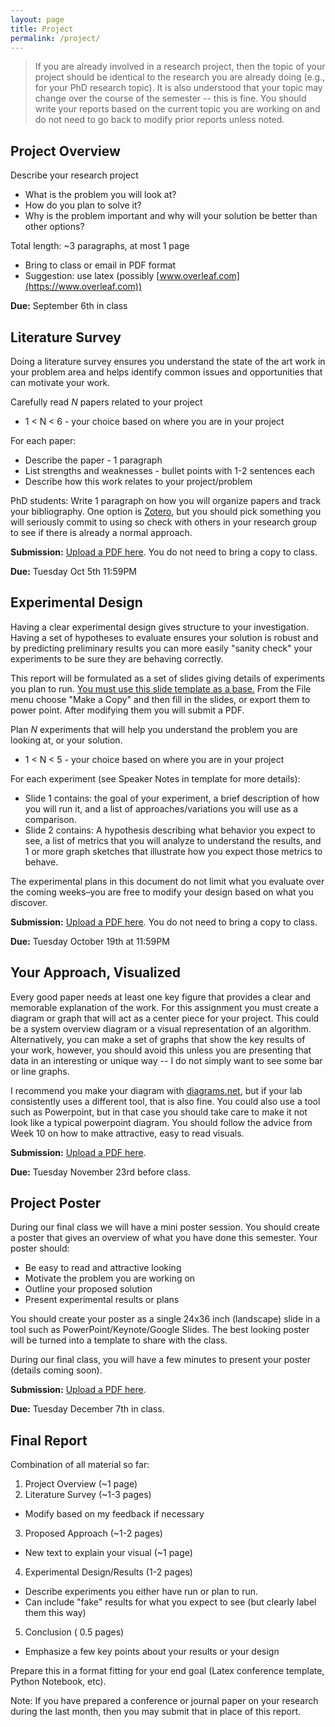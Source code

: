 ```yaml
---
layout: page
title: Project
permalink: /project/
---
```


> If you are already involved in a research project, then the topic of your project should be identical to the research you are already doing (e.g., for your PhD research topic). It is also understood that your topic may change over the course of the semester -- this is fine. You should write your reports based on the current topic you are working on and do not need to go back to modify prior reports unless noted.

## Project Overview
Describe your research project
  - What is the problem you will look at?
  - How do you plan to solve it?
  - Why is the problem important and why will your solution be better than other options?

Total length: ~3 paragraphs, at most 1 page
  - Bring to class or email in PDF format
  - Suggestion: use latex (possibly [www.overleaf.com](https://www.overleaf.com))

**Due:** September 6th in class


## Literature Survey
Doing a literature survey ensures you understand the state of the art work in your problem area and helps identify common issues and opportunities that can motivate your work.

Carefully read *N* papers related to your project
  - 1 < N < 6 - your choice based on where you are in your project

For each paper:
  - Describe the paper - 1 paragraph 
  - List strengths and weaknesses - bullet points with 1-2 sentences each
  - Describe how this work relates to your project/problem

PhD students: Write 1 paragraph on how you will organize papers and track your bibliography. One option is [Zotero](https://zotero.org), but you should pick something you will seriously commit to using so check with others in your research group to see if there is already a normal approach.

**Submission:** [Upload a PDF here](https://www.dropbox.com/request/O4wUzSbyWbF7zM8xPHHD). You do not need to bring a copy to class.

**Due:** Tuesday Oct 5th 11:59PM

## Experimental Design
Having a clear experimental design gives structure to your investigation. Having a set of hypotheses to evaluate ensures your solution is robust and by predicting preliminary results you can more easily "sanity check" your experiments to be sure they are behaving correctly.

This report will be formulated as a set of slides giving details of experiments you plan to run. [You must use this slide template as a base.](https://docs.google.com/presentation/d/1cdskAnKXmTG-PLSACwt1FlmrOx2G0fbC2G7Al-wJKK4/edit?usp=sharing) From the File menu choose "Make a Copy" and then fill in the slides, or export them to power point. After modifying them you will submit a PDF.

Plan *N* experiments that will help you understand the problem you are looking at, or your solution.
  - 1 < N < 5 - your choice based on where you are in your project

For each experiment (see Speaker Notes in template for more details):
  - Slide 1 contains: the goal of your experiment, a brief description of how you will run it, and a list of approaches/variations you will use as a comparison.
  - Slide 2 contains: A hypothesis describing what behavior you expect to see, a list of metrics that you will analyze to understand the results, and 1 or more graph sketches that illustrate how you expect those metrics to behave.

The experimental plans in this document do not limit what you evaluate over the coming weeks–you are free to modify your design based on what you discover. 

**Submission:** [Upload a PDF here](https://www.dropbox.com/request/BxKTzCtLSqWe8lNyBPwU). You do not need to bring a copy to class.

**Due:** Tuesday October 19th at 11:59PM

## Your Approach, Visualized
Every good paper needs at least one key figure that provides a clear and memorable explanation of the work. For this assignment you must create a diagram or graph that will act as a center piece for your project.  This could be a system overview diagram or a visual representation of an algorithm. Alternatively, you can make a set of graphs that show the key results of your work, however, you should avoid this unless you are presenting that data in an interesting or unique way -- I do not simply want to see some bar or line graphs.

I recommend you make your diagram with [diagrams.net](https://www.diagrams.net/), but if your lab consistently uses a different tool, that is also fine. You could also use a tool such as Powerpoint, but in that case you should take care to make it not look like a typical powerpoint diagram. You should follow the advice from Week 10 on how to make attractive, easy to read visuals.

**Submission:** [Upload a PDF here](https://www.dropbox.com/request/5iB6XQloKwRbqVHqy9GH). 

**Due:** Tuesday November 23rd before class.


## Project Poster
During our final class we will have a mini poster session. You should create a poster that gives an overview of what you have done this semester. Your poster should:

 - Be easy to read and attractive looking
 - Motivate the problem you are working on
 - Outline your proposed solution
 - Present experimental results or plans

You should create your poster as a single 24x36 inch (landscape) slide in a tool such as PowerPoint/Keynote/Google Slides. The best looking poster will be turned into a template to share with the class.

During our final class, you will have a few minutes to present your poster (details coming soon).


**Submission:** [Upload a PDF here](https://www.dropbox.com/request/bXjGihB9OjTCtRQbXRmV). 

**Due:** Tuesday December 7th in class.

## Final Report
Combination of all material so far:

1. Project Overview (~1 page)
2. Literature Survey (~1-3 pages)
  - Modify based on my feedback if necessary
3. Proposed Approach (~1-2 pages)
  - New text to explain your visual (~1 page) 
4. Experimental Design/Results (1-2 pages)
  - Describe experiments you either have run or plan to run. 
  - Can include "fake" results for what you expect to see (but clearly label them this way)
5. Conclusion ( 0.5 pages)
  - Emphasize a few key points about your results or your design

Prepare this in a format fitting for your end goal (Latex conference template, Python Notebook, etc).

Note: If you have prepared a conference or journal paper on your research during the last month, then you may submit that in place of this report.